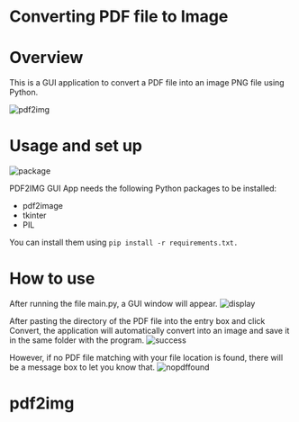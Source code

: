 # Converting PDF file to Image 

# Overview  
This is a GUI application to convert a PDF file into an image PNG file using Python.

![pdf2img](https://user-images.githubusercontent.com/87378628/135120383-b7200cf6-6113-4861-b92d-870120a93c15.png)

# Usage and set up
![package](https://user-images.githubusercontent.com/87378628/135120499-f13dedca-080a-443f-9520-d1633b441c96.png)

PDF2IMG GUI App needs the following Python packages to be installed: 
- pdf2image
- tkinter
- PIL 

You can install them using ```pip install -r requirements.txt.```

# How to use
After running the file main.py, a GUI window will appear. 
![display](https://user-images.githubusercontent.com/87378628/135120639-1e6260f3-c5cf-42d6-b39e-a7f42e97bfa5.png)


After pasting the directory of the PDF file into the entry box and click Convert, the application will automatically convert into an image and save it in the same folder with the program.
![success](https://user-images.githubusercontent.com/87378628/135741075-bd6c7ff7-e56e-4f21-8615-b1622c5b7782.png)


However, if no PDF file matching with your file location is found, there will be a message box to let you know that.
![nopdffound](https://user-images.githubusercontent.com/87378628/135120899-979452ca-bcfb-4cb7-a889-3f60a1a70070.png)
# pdf2img
